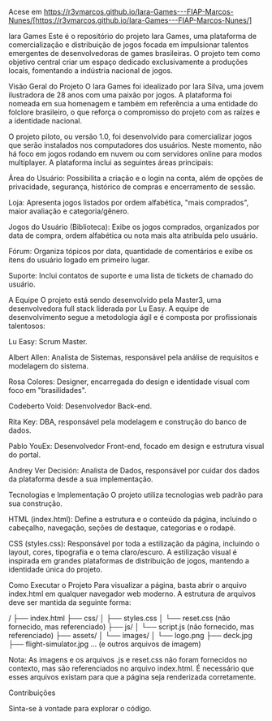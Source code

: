 Acese em https://r3vmarcos.github.io/Iara-Games---FIAP-Marcos-Nunes/[https://r3vmarcos.github.io/Iara-Games---FIAP-Marcos-Nunes/]

Iara Games
Este é o repositório do projeto Iara Games, uma plataforma de comercialização e distribuição de jogos focada em impulsionar talentos emergentes de desenvolvedoras de games brasileiras. O projeto tem como objetivo central criar um espaço dedicado exclusivamente a produções locais, fomentando a indústria nacional de jogos.

Visão Geral do Projeto
O Iara Games foi idealizado por Iara Silva, uma jovem ilustradora de 28 anos com uma paixão por jogos. A plataforma foi nomeada em sua homenagem e também em referência a uma entidade do folclore brasileiro, o que reforça o compromisso do projeto com as raízes e a identidade nacional.

O projeto piloto, ou versão 1.0, foi desenvolvido para comercializar jogos que serão instalados nos computadores dos usuários. Neste momento, não há foco em jogos rodando em nuvem ou com servidores online para modos multiplayer. A plataforma inclui as seguintes áreas principais:

Área do Usuário: Possibilita a criação e o login na conta, além de opções de privacidade, segurança, histórico de compras e encerramento de sessão.

Loja: Apresenta jogos listados por ordem alfabética, "mais comprados", maior avaliação e categoria/gênero.

Jogos do Usuário (Biblioteca): Exibe os jogos comprados, organizados por data de compra, ordem alfabética ou nota mais alta atribuída pelo usuário.

Fórum: Organiza tópicos por data, quantidade de comentários e exibe os itens do usuário logado em primeiro lugar.

Suporte: Inclui contatos de suporte e uma lista de tickets de chamado do usuário.

A Equipe
O projeto está sendo desenvolvido pela Master3, uma desenvolvedora full stack liderada por Lu Easy. A equipe de desenvolvimento segue a metodologia ágil e é composta por profissionais talentosos:

Lu Easy: Scrum Master.

Albert Allen: Analista de Sistemas, responsável pela análise de requisitos e modelagem do sistema.

Rosa Colores: Designer, encarregada do design e identidade visual com foco em "brasilidades".

Codeberto Void: Desenvolvedor Back-end.

Rita Key: DBA, responsável pela modelagem e construção do banco de dados.

Pablo YouEx: Desenvolvedor Front-end, focado em design e estrutura visual do portal.

Andrey Ver Decisión: Analista de Dados, responsável por cuidar dos dados da plataforma desde a sua implementação.

Tecnologias e Implementação
O projeto utiliza tecnologias web padrão para sua construção.

HTML (index.html): Define a estrutura e o conteúdo da página, incluindo o cabeçalho, navegação, seções de destaque, categorias e o rodapé.

CSS (styles.css): Responsável por toda a estilização da página, incluindo o layout, cores, tipografia e o tema claro/escuro. A estilização visual é inspirada em grandes plataformas de distribuição de jogos, mantendo a identidade única do projeto.

Como Executar o Projeto
Para visualizar a página, basta abrir o arquivo index.html em qualquer navegador web moderno. A estrutura de arquivos deve ser mantida da seguinte forma:

/
├── index.html
├── css/
│   ├── styles.css
│   └── reset.css (não fornecido, mas referenciado)
├── js/
│   └── script.js (não fornecido, mas referenciado)
├── assets/
│   └── images/
│       └── logo.png
├── deck.jpg
├── flight-simulator.jpg
... (e outros arquivos de imagem)

Nota: As imagens e os arquivos .js e reset.css não foram fornecidos no contexto, mas são referenciados no arquivo index.html. É necessário que esses arquivos existam para que a página seja renderizada corretamente.

Contribuições

Sinta-se à vontade para explorar o código.
